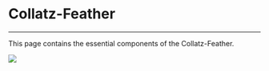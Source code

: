 # Collatz-Feather
***
This page contains the essential components of the Collatz-Feather.

![](Collatz-Feder_in_schwarz.png)
